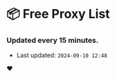 # :package: Free Proxy List
### Updated every 15 minutes.

- Last updated: `2024-09-10 12:48`

:heart:
